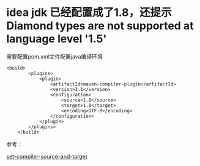 # idea jdk 已经配置成了1.8，还提示Diamond types are not supported at language level '1.5'

需要配置pom.xml文件配置java编译环境
```
<build>
        <plugins>
            <plugin>
                <artifactId>maven-compiler-plugin</artifactId>
                <version>3.1</version>
                <configuration>
                    <source>1.8</source>
                    <target>1.8</target>
                    <encoding>UTF-8</encoding>
                </configuration>
            </plugin>
        </plugins>
    </build>
```
参考：

[set-compiler-source-and-target](https://maven.apache.org/plugins/maven-compiler-plugin/examples/set-compiler-source-and-target.html)
